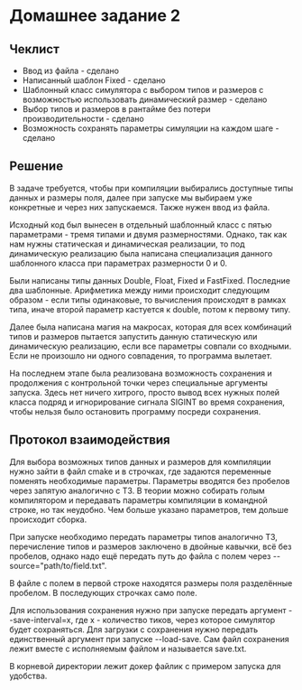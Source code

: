 # Домашнее задание 2

## Чеклист

- Ввод из файла - сделано
- Написанный шаблон Fixed - сделано
- Шаблонный класс симулятора с выбором типов и размеров с возможностью использовать динамический размер - сделано
- Выбор типов и размеров в рантайме без потери производительности - сделано
- Возможность сохранять параметры симуляции на каждом шаге - сделано

## Решение
В задаче требуется, чтобы при компиляции выбирались доступные типы данных и размеры поля, далее при запуске мы выбираем уже конкретные и через них запускаемся. Также нужен ввод из файла.

Исходный код был вынесен в отдельный шаблонный класс с пятью параметрами - тремя типами и двумя размерностями. Однако, так как нам нужны статическая и динамическая реализации, то под динамическую реализацию была написана специализация данного шаблонного класса при параметрах размерности 0 и 0.

Были написаны типы данных Double, Float, Fixed и FastFixed. Последние два шаблонные. Арифметика между ними происходит следующим образом - если типы одинаковые, то вычисления происходят в рамках типа, иначе второй параметр кастуется к double, потом к первому типу.

Далее была написана магия на макросах, которая для всех комбинаций типов и размеров пытается запустить данную статическую или динамическую реализацию, если все параметры совпали со входными. Если не произошло ни одного совпадения, то программа вылетает.

На последнем этапе была реализована возможность сохранения и продолжения с контрольной точки через специальные аргументы запуска. Здесь нет ничего хитрого, просто вывод всех нужных полей класса подряд и игнорирование сигнала SIGINT во время сохранения, чтобы нельзя было остановить программу посреди сохранения.

## Протокол взаимодействия
Для выбора возможных типов данных и размеров для компиляции нужно зайти в файл cmake и в строчках, где задаются переменные поменять необходимые параметры. Параметры вводятся без пробелов через запятую аналогично с ТЗ. В теории можно собирать голым компилятором и передавать параметры компиляции в командной строке, но так неудобно. Чем больше указано параметров, тем дольше происходит сборка.

При запуске необходимо передать параметры типов аналогично ТЗ, перечисление типов и размеров заключено в двойные кавычки, всё без пробелов, однако надо ещё передать путь до файла с полем через --source="path/to/field.txt".

В файле с полем в первой строке находятся размеры поля разделённые пробелом. В последующих строчках само поле.

Для использования сохранения нужно при запуске передать аргумент --save-interval=x, где x - количество тиков, через которое симулятор будет сохраняться. Для загрузки с сохранения нужно передать единственный аргумент при запуске --load-save. Сам файл сохранения лежит вместе с исполняемым файлом и называется save.txt.

В корневой директории лежит докер файлик с примером запуска для удобства.